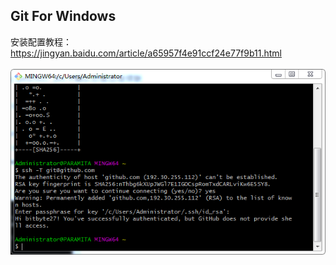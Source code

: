 ## Git For Windows
安装配置教程：https://jingyan.baidu.com/article/a65957f4e91ccf24e77f9b11.html<br/><br/>
<img src="git_install.png" align="left" >
